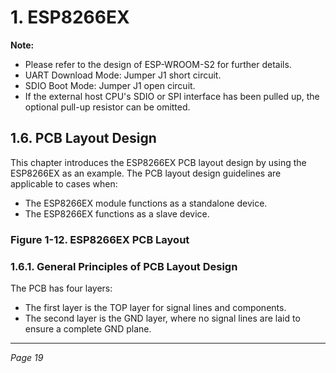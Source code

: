 # 1. ESP8266EX

**Note:**

- Please refer to the design of ESP-WROOM-S2 for further details.
- UART Download Mode: Jumper J1 short circuit.
- SDIO Boot Mode: Jumper J1 open circuit.
- If the external host CPU's SDIO or SPI interface has been pulled up, the optional pull-up resistor can be omitted.

## 1.6. PCB Layout Design

This chapter introduces the ESP8266EX PCB layout design by using the ESP8266EX as an example. The PCB layout design guidelines are applicable to cases when:

- The ESP8266EX module functions as a standalone device.
- The ESP8266EX functions as a slave device.

### Figure 1-12. ESP8266EX PCB Layout

### 1.6.1. General Principles of PCB Layout Design

The PCB has four layers:

- The first layer is the TOP layer for signal lines and components.
- The second layer is the GND layer, where no signal lines are laid to ensure a complete GND plane.

---
*Page 19*